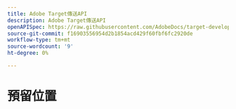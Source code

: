 ```yaml
---
title: Adobe Target傳送API
description: Adobe Target傳送API
openAPISpec: https://raw.githubusercontent.com/AdobeDocs/target-developers/main/src/delivery-api.json
source-git-commit: f16903556954d2b1854acd429f60fbf6fc2920de
workflow-type: tm+mt
source-wordcount: '9'
ht-degree: 0%

---
```



# 預留位置

<!--

[//]: # (https://developers.adobetarget.com/2f4a900c-143b-48cd-bfab-14a866f1b460)

-->